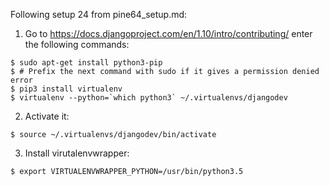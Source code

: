 Following setup 24 from pine64_setup.md:

1. Go to https://docs.djangoproject.com/en/1.10/intro/contributing/ enter the following commands:

  ```
  $ sudo apt-get install python3-pip
  $ # Prefix the next command with sudo if it gives a permission denied error
  $ pip3 install virtualenv
  $ virtualenv --python=`which python3` ~/.virtualenvs/djangodev
  ```
  
2. Activate it:

  ```
  $ source ~/.virtualenvs/djangodev/bin/activate
  ```

3. Install virutalenvwrapper:

  ```
  $ export VIRTUALENVWRAPPER_PYTHON=/usr/bin/python3.5
  ```
